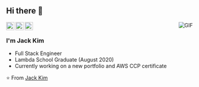 ## Hi there 🚀 

<a href="https://twitter.com/jskway">
  <img align="left" alt="Jack's Twitter" width="22px" src="https://cdn.jsdelivr.net/npm/simple-icons@v3/icons/twitter.svg" />
</a>
<a href="https://www.linkedin.com/in/jackskim/">
  <img align="left" alt="Jack's Linkedin" width="22px" src="https://cdn.jsdelivr.net/npm/simple-icons@v3/icons/linkedin.svg" />
</a>
<a href="https://github.com/jskway">
  <img align="left" alt="Jack's Github" width="22px" src="https://cdn.jsdelivr.net/npm/simple-icons@v3/icons/github.svg" />
</a>

<img align="right" alt="GIF" src="https://media.giphy.com/media/YoDwiG3Dik0kiaiHuZ/giphy.gif" />

<br />

### I'm Jack Kim
- Full Stack Engineer
- Lambda School Graduate (August 2020) 
- Currently working on a new portfolio and AWS CCP certificate

⭐️ From [Jack Kim](https://github.com/jskway)

